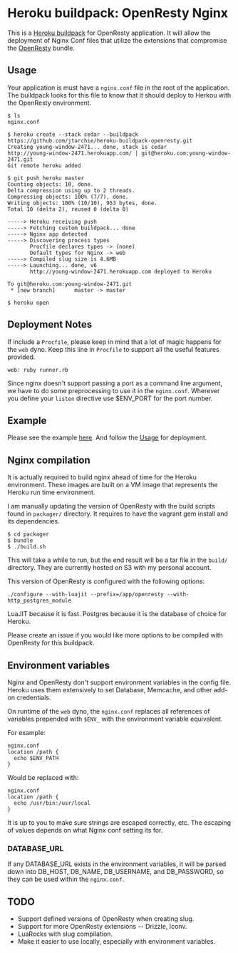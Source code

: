 # Heroku buildpack: OpenResty Nginx

This is a [Heroku buildpack](http://devcenter.heroku.com/articles/buildpack) for OpenResty application. It will allow the deployment of Nginx Conf files that utilize the extensions that compromise the [OpenResty](http://openresty.org) bundle.

## Usage

Your application is must have a `nginx.conf` file in the root of the application. The buildpack looks for this file to know that it should deploy to Herkou with the OpenResty environment.

    $ ls
    nginx.conf

    $ heroku create --stack cedar --buildpack https://github.com/jtarchie/heroku-buildpack-openresty.git
    Creating young-window-2471... done, stack is cedar
    http://young-window-2471.herokuapp.com/ | git@heroku.com:young-window-2471.git
    Git remote heroku added

    $ git push heroku master
    Counting objects: 10, done.
    Delta compression using up to 2 threads.
    Compressing objects: 100% (7/7), done.
    Writing objects: 100% (10/10), 953 bytes, done.
    Total 10 (delta 2), reused 0 (delta 0)

    -----> Heroku receiving push
    -----> Fetching custom buildpack... done
    -----> Nginx app detected
    -----> Discovering process types
           Procfile declares types -> (none)
           Default types for Nginx -> web
    -----> Compiled slug size is 4.6MB
    -----> Launching... done, v6
           http://young-window-2471.herokuapp.com deployed to Heroku

    To git@heroku.com:young-window-2471.git
     * [new branch]      master -> master

    $ heroku open

## Deployment Notes

If include a `Procfile`, please keep in mind that a lot of magic happens for the `web` dyno. Keep this line in `Procfile` to support all the useful features provided.

    web: ruby runner.rb

Since nginx doesn't support passing a port as a command line argument, we have to do some preprocessing to use it in the `nginx.conf`. Wherever you define your `listen` directive use $ENV_PORT for the port number.

## Example

Please see the example [here](https://github.com/jtarchie/openresty-example). And follow the [Usage](#Usage) for deployment.

## Nginx compilation

It is actually required to build nginx ahead of time for the Heroku environment. These images are built on a VM image that represents the Heroku run time environment.

I am manually updating the version of OpenResty with the build scripts found in `packager/` directory. It requires to have the vagrant gem install and its dependencies.

    $ cd packager
    $ bundle
    $ ./build.sh

This will take a while to run, but the end result will be a tar file in the `build/` directory. They are currently hosted on S3 with my personal account.

This version of OpenResty is configured with the following options:

    ./configure --with-luajit --prefix=/app/openresty --with-http_postgres_module
    
LuaJIT because it is fast. Postgres because it is the database of choice for Heroku.

Please create an issue if you would like more options to be compiled with OpenResty for this buildpack.

## Environment variables

Nginx and OpenResty don't support environment variables in the config file. Heroku uses them extensively to set Database, Memcache, and other add-on credentials.

On runtime of the `web` dyno, the `nginx.conf` replaces all references of variables prepended with `$ENV_` with the environment variable equivalent.

For example:

    nginx.conf
    location /path {
      echo $ENV_PATH
    }

Would be replaced with:

    nginx.conf
    location /path {
      echo /usr/bin:/usr/local
    }

It is up to you to make sure strings are escaped correctly, etc. The escaping of values depends on what Nginx conf setting its for.

### DATABASE_URL

If any DATABASE_URL exists in the environment variables, it will be parsed down into DB_HOST, DB_NAME, DB_USERNAME, and DB_PASSWORD, so they can be used within the `nginx.conf`.

## TODO

* Support defined versions of OpenResty when creating slug.
* Support for more OpenResty extensions -- Drizzle, Iconv.
* LuaRocks with slug compilation.
* Make it easier to use locally, especially with environment variables.
